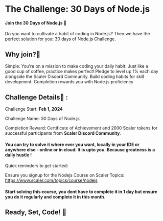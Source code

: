 # The Challenge: 30 Days of Node.js
#### Join the 30 Days of Node.js 🚀 
Do you want to cultivate a habit of coding in Node.js? Then we have the perfect solution for you: 30 days of Node.js Challenge.

## Why join?🌟 
Simple: You're on a mission to make coding your daily habit. Just like a good cup of coffee, practice makes perfect! Pledge to level up 1% each day alongside the Scaler Discord Community.
Build coding habits for skill development. Completion rewards you with Node.js proficiency

## Challenge Details📝 :
Challenge Start: **Feb 1, 2024**

Challenge Name: 30 Days of Node.js

Completion Reward: Certificate of Achievement and 2000 Scaler tokens for successful participants from **Scaler Discord Community**.

#### You can try to solve it where ever you want, locally in your IDE or anywhere else - online or in cloud. It is upto you. Because greatness is a daily hustle !

Quick reminders to get started:

Ensure you signup for the Nodejs Course on Scaler Topics: https://www.scaler.com/topics/course/nodejs

#### Start solving this course, you dont have to complete it in 1 day but ensure you do it regularly and complete it in this month.

## Ready, Set, Code! 🚀
